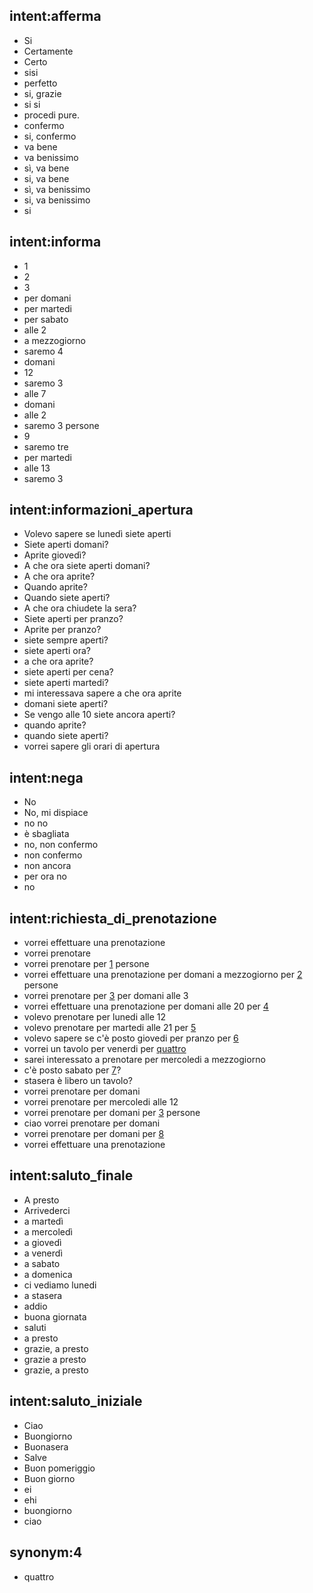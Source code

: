 ﻿## intent:afferma
- Si
- Certamente
- Certo
- sisi
- perfetto
- si, grazie
- si si
- procedi pure.
- confermo
- si, confermo
- va bene
- va benissimo
- sì, va bene
- si, va bene
- sì, va benissimo
- si, va benissimo
- si


## intent:informa
- 1
- 2
- 3
- per domani
- per martedi
- per sabato
- alle 2
- a mezzogiorno
- saremo 4
- domani
- 12
- saremo 3
- alle 7
- domani
- alle 2
- saremo 3 persone
- 9
- saremo tre
- per martedi
- alle 13
- saremo 3

## intent:informazioni_apertura
- Volevo sapere se lunedì siete aperti
- Siete aperti domani?
- Aprite giovedì?
- A che ora siete aperti domani?
- A che ora aprite?
- Quando aprite?
- Quando siete aperti?
- A che ora chiudete la sera?
- Siete aperti per pranzo?
- Aprite per pranzo?
- siete sempre aperti?
- siete aperti ora?
- a che ora aprite?
- siete aperti per cena?
- siete aperti martedi?
- mi interessava sapere a che ora aprite
- domani siete aperti?
- Se vengo alle 10 siete ancora aperti?
- quando aprite?
- quando siete aperti?
- vorrei sapere gli orari di apertura

## intent:nega
- No
- No, mi dispiace
- no no
- è sbagliata
- no, non confermo
- non confermo
- non ancora
- per ora no
- no

## intent:richiesta_di_prenotazione
- vorrei effettuare una prenotazione
- vorrei prenotare
- vorrei prenotare per [1](num_persone) persone
- vorrei effettuare una prenotazione per domani a mezzogiorno per [2](num_persone) persone
- vorrei prenotare per [3](num_persone) per domani alle 3
- vorrei effettuare una prenotazione per domani alle 20 per [4](num_persone)
- volevo prenotare per lunedi alle 12
- volevo prenotare per martedi alle 21 per [5](num_persone)
- volevo sapere se c'è posto giovedi per pranzo per [6](num_persone)
- vorrei un tavolo per venerdi per [quattro](num_persone:4)
- sarei interessato a prenotare per mercoledi a mezzogiorno
- c'è posto sabato per [7](num_persone)?
- stasera è libero un tavolo?
- vorrei prenotare per domani
- vorrei prenotare per mercoledi alle 12
- vorrei prenotare per domani per [3](num_persone) persone
- ciao vorrei prenotare per domani
- vorrei prenotare per domani per [8](num_persone)
- vorrei effettuare una prenotazione

## intent:saluto_finale
- A presto
- Arrivederci
- a martedì
- a mercoledì
- a giovedì
- a venerdì
- a sabato
- a domenica
- ci vediamo lunedi
- a stasera
- addio
- buona giornata
- saluti
- a presto
- grazie, a presto
- grazie a presto
- grazie, a presto

## intent:saluto_iniziale
- Ciao
- Buongiorno
- Buonasera
- Salve
- Buon pomeriggio
- Buon giorno
- ei
- ehi
- buongiorno
- ciao

## synonym:4
- quattro
